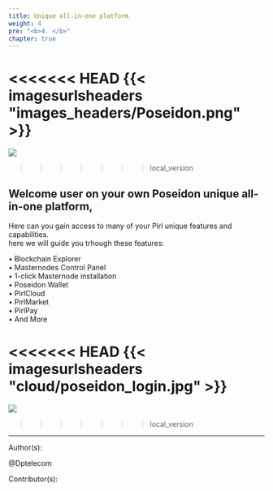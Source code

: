```yaml
---
title: Unique all-in-one platform
weight: 4
pre: "<b>4. </b>"
chapter: true
---
```

<<<<<<< HEAD
{{< imagesurlsheaders "images_headers/Poseidon.png"  >}}
=======
![](/images_headers/Poseidon.png)
>>>>>>> local_version


## Welcome user on your own Poseidon unique all-in-one platform,    
Here can you gain access to many of your Pirl unique features and capabilities.  
here we will guide you trhough these features:  

• Blockchain Explorer  
• Masternodes Control Panel  
• 1-click Masternode installation  
• Poseidon Wallet   
• PirlCloud  
• PirlMarket  
• PirlPay   
• And More  

<<<<<<< HEAD
{{< imagesurlsheaders "cloud/poseidon_login.jpg"  >}}
=======
![](/PirlCloud/images/poseidon_login.jpg)
>>>>>>> local_version












---
Author(s):


@Dptelecom


Contributor(s):

